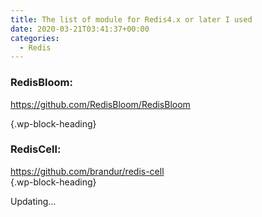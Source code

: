 ```yaml
---
title: The list of module for Redis4.x or later I used
date: 2020-03-21T03:41:37+00:00
categories:
  - Redis
---
```

### **RedisBloom:**  
<https://github.com/RedisBloom/RedisBloom>  
  
 {.wp-block-heading}

### **RedisCell:**  
<https://github.com/brandur/redis-cell>  
 {.wp-block-heading}

<p class="has-luminous-vivid-orange-color has-text-color">
  Updating&#8230;
</p>